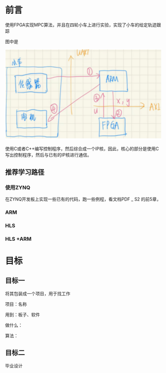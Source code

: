 # 前言

使用FPGA实现MPC算法，并且在四轮小车上进行实验，实现了小车的给定轨迹跟踪

图中是

<img src="image/image-20220603205600528.png" alt="image-20220603205600528" style="zoom:67%;" />

使用C或者C++编写控制程序，然后综合成一个IP核，因此，核心的部分是使用C写出控制程序，然后与已有的IP核进行通信。

## 推荐学习路径

### 使用ZYNQ

在ZYNQ开发板上实现一些已有的代码，跑一些例程，看文档PDF _ S2 的前5章，

### ARM



### HLS



### HLS +ARM







# 目标

## 目标一

将其包装成一个项目，用于找工作

项目：名称

用到：板子、软件

做什么：

算法：



## 目标二

毕业设计